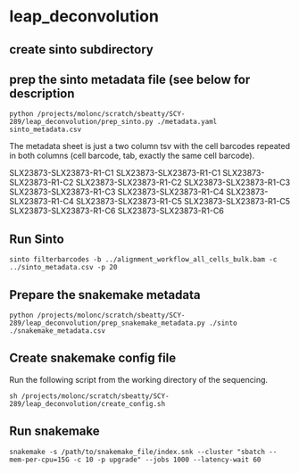 # leap_deconvolution


## create sinto subdirectory

## prep the sinto metadata file (see below for description

```
python /projects/molonc/scratch/sbeatty/SCY-289/leap_deconvolution/prep_sinto.py ./metadata.yaml sinto_metadata.csv
```

The metadata sheet is just a two column tsv with the cell barcodes repeated in both columns (cell barcode, tab, exactly the same cell barcode). 

SLX23873-SLX23873-R1-C1	SLX23873-SLX23873-R1-C1
SLX23873-SLX23873-R1-C2	SLX23873-SLX23873-R1-C2
SLX23873-SLX23873-R1-C3	SLX23873-SLX23873-R1-C3
SLX23873-SLX23873-R1-C4	SLX23873-SLX23873-R1-C4
SLX23873-SLX23873-R1-C5	SLX23873-SLX23873-R1-C5
SLX23873-SLX23873-R1-C6	SLX23873-SLX23873-R1-C6

## Run Sinto 
```
sinto filterbarcodes -b ../alignment_workflow_all_cells_bulk.bam -c ../sinto_metadata.csv -p 20 
```
## Prepare the snakemake metadata
```
python /projects/molonc/scratch/sbeatty/SCY-289/leap_deconvolution/prep_snakemake_metadata.py ./sinto ./snakemake_metadata.csv
```
## Create snakemake config file
Run the following script from the working directory of the sequencing. 

```
sh /projects/molonc/scratch/sbeatty/SCY-289/leap_deconvolution/create_config.sh
```

## Run snakemake
```
snakemake -s /path/to/snakemake_file/index.snk --cluster "sbatch --mem-per-cpu=15G -c 10 -p upgrade" --jobs 1000 --latency-wait 60
```
